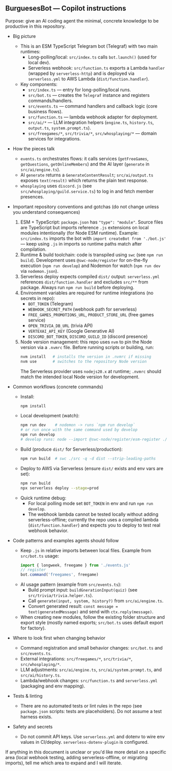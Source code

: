## BurguesesBot — Copilot instructions

Purpose: give an AI coding agent the minimal, concrete knowledge to be productive in this repository.

- Big picture
  - This is an ESM TypeScript Telegram bot (Telegraf) with two main runtimes:
    - Long-polling/local: `src/index.ts` calls `bot.launch()` (used for local dev).
    - Serverless webhook: `src/function.ts` exports a Lambda `handler` (wrapped by `serverless-http`) and is deployed via `serverless.yml` to AWS Lambda (`dist/function.handler`).
  - Key components:
    - `src/index.ts` — entry for long-polling/local runs.
    - `src/bot.ts` — creates the `Telegraf` instance and registers commands/handlers.
    - `src/events.ts` — command handlers and callback logic (core business flows).
    - `src/function.ts` — lambda webhook adapter for deployment.
    - `src/ai/*` — LLM integration helpers (`engine.ts`, `history.ts`, `output.ts`, `system.prompt.ts`).
    - `src/freegames/*`, `src/trivia/*`, `src/whosplaying/*` — domain services for integrations.

- How the pieces talk
  - `events.ts` orchestrates flows: it calls services (`getFreeGames`, `getQuestions`, `getOnlineMembers`) and the AI layer (`generate` in `src/ai/engine.ts`).
  - AI `generate` returns a `GenerateContentResult`; `src/ai/output.ts` exposes `text(result)` which returns the plain text response.
  - `whosplaying` uses `discord.js` (see `src/whosplaying/guild.service.ts`) to log in and fetch member presences.

- Important repository conventions and gotchas (do not change unless you understand consequences)
  1. ESM + TypeScript: `package.json` has `"type": "module"`. Source files are TypeScript but imports reference `.js` extensions on local modules intentionally (for Node ESM runtime). Example: `src/index.ts` imports the bot with `import createBot from './bot.js'` — keep using `.js` in imports so runtime paths match after compilation.
  2. Runtime & build toolchain: code is transpiled using `swc` (see `npm run build`). Development uses `@swc-node/register` for on-the-fly execution (`npm run develop`) and Nodemon for watch (`npm run dev` via `nodemon.json`).
  3. Serverless deploy expects compiled `dist/` output: `serverless.yml` references `dist/function.handler` and excludes `src/**` from package. Always run `npm run build` before deploying.
  4. Environment variables are required for runtime integrations (no secrets in repo):
     - `BOT_TOKEN` (Telegram)
     - `WEBHOOK_SECRET_PATH` (webhook path for serverless)
     - `FREE_GAMES_PROMOTIONS_URL`, `PRODUCT_STORE_URL` (free games service)
     - `OPEN_TRIVIA_DB_URL` (trivia API)
     - `VERTEXAI_API_KEY` (Google Generative AI)
     - `DISCORD_BOT_TOKEN`, `DISCORD_GUILD_ID` (discord presence)
  5. Node version management: this repo uses `nvm` to pin the Node version via a `.nvmrc` file. Before running scripts or building, run:
     ```bash
     nvm install   # installs the version in .nvmrc if missing
     nvm use       # switches to the repository Node version
     ```
     The Serverless provider uses `nodejs20.x` at runtime; `.nvmrc` should match the intended local Node version for development.

- Common workflows (concrete commands)
  - Install:
    ```bash
    npm install
    ```
  - Local development (watch):
    ```bash
    npm run dev    # nodemon -> runs `npm run develop`
    # or run once with the same command used by develop
    npm run develop
    # develop runs: node --import @swc-node/register/esm-register ./src/index.ts
    ```
  - Build (produce `dist/` for Serverless/production):
    ```bash
    npm run build  # swc ./src -q -d dist --strip-leading-paths
    ```
  - Deploy to AWS via Serverless (ensure `dist/` exists and env vars are set):
    ```bash
    npm run build
    npx serverless deploy --stage=prod
    ```
  - Quick runtime debug:
    - For local polling mode set `BOT_TOKEN` in env and run `npm run develop`.
    - The webhook lambda cannot be tested locally without adding serverless-offline; currently the repo uses a compiled lambda (`dist/function.handler`) and expects you to deploy to test real webhook behavior.

- Code patterns and examples agents should follow
  - Keep `.js` in relative imports between local files. Example from `src/bot.ts` usage:
    ```ts
    import { longweek, freegame } from './events.js'
    // register
    bot.command('freegames', freegame)
    ```
  - AI usage pattern (example from `src/events.ts`):
    - Build prompt input: `buildGnerationInput(quiz)` (see `src/trivia/trivia.helper.ts`).
    - Call `generate(input, system, history?)` from `src/ai/engine.ts`.
    - Convert generated result: `const message = text(generatedMessage)` and send with `ctx.reply(message)`.
  - When creating new modules, follow the existing folder structure and export style (mostly named exports; `src/bot.ts` uses default export for factory).

- Where to look first when changing behavior
  - Command registration and small behavior changes: `src/bot.ts` and `src/events.ts`.
  - External integrations: `src/freegames/*`, `src/trivia/*`, `src/whosplaying/*`.
  - LLM adjustments: `src/ai/engine.ts`, `src/ai/system.prompt.ts`, and `src/ai/history.ts`.
  - Lambda/webhook changes: `src/function.ts` and `serverless.yml` (packaging and env mapping).

- Tests & linting
  - There are no automated tests or lint rules in the repo (see `package.json` scripts: tests are placeholders). Do not assume a test harness exists.

- Safety and secrets
  - Do not commit API keys. Use `serverless.yml` and dotenv to wire env values in CI/deploy. `serverless-dotenv-plugin` is configured.

If anything in this document is unclear or you'd like more detail on a specific area (local webhook testing, adding serverless-offline, or migrating imports), tell me which area to expand and I will iterate.
